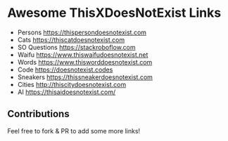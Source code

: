 # Awesome ThisXDoesNotExist Links

- Persons https://thispersondoesnotexist.com
- Cats https://thiscatdoesnotexist.com
- SO Questions https://stackroboflow.com
- Waifu https://www.thiswaifudoesnotexist.net
- Words https://www.thisworddoesnotexist.com
- Code https://doesnotexist.codes
- Sneakers https://thissneakerdoesnotexist.com
- Cities http://thiscitydoesnotexist.com
- AI https://thisaidoesnotexist.com/

## Contributions

Feel free to fork & PR to add some more links!
